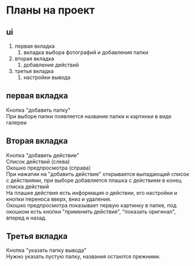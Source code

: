 #  Планы на проект
## ui
1. первая вкладка
   1. вкладка выбора фотографий и добавления папки
2. вторая вкладка
   1. добавление действий
3. третья вкладка
   1. настройки вывода
## первая вкладка
Кнопка "добавить папку"\
При выборе папки появляется название папки и картинки в виде галереи
## Вторая вкладка
Кнопка "добавить действие"\
Список действий (слева)\
Окошко  предпросмотра (справа)\
При нажатии на "добавить действие" открывается выпадающий список с действиями, при выборе добавляется плашка с действием в конец списка действий\
На плашке действия есть информация о действии, его настройки и кнопки переноса вверх, вниз и удаления.\
Окошко предпросмотра показывает первую картинку в папке, под окошком есть кнопки "применить действия", "показать оригинал", вперед и назад.
## Третья вкладка 
Кнопка "указать папку вывода"\
Нужно указать пустую папку, названия остаются прежними.